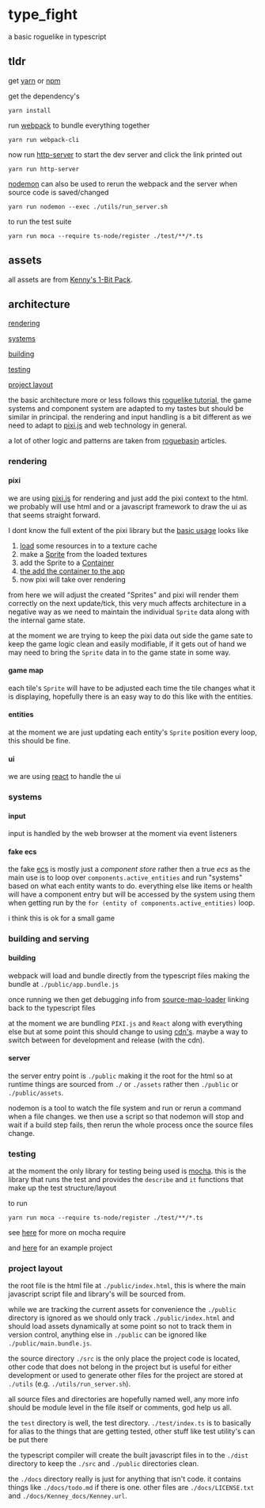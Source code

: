 # type_fight

a basic roguelike in typescript

## tldr

get [yarn](https://classic.yarnpkg.com/en/) or [npm](https://www.npmjs.com/)

get the dependency's

`yarn install`

run [webpack](https://webpack.js.org/) to bundle everything together

`yarn run webpack-cli`

now run [http-server](https://github.com/http-party/http-server#readme)
to start the dev server and click the link printed out

`yarn run http-server`

[nodemon](https://nodemon.io/) can also be used to rerun the webpack and the
server when source code is saved/changed

`yarn run nodemon --exec ./utils/run_server.sh`

to run the test suite

`yarn run moca --require ts-node/register ./test/**/*.ts`

## assets

all assets are from [Kenny's 1-Bit Pack](https://kenney.nl/assets/bit-pack).

## architecture

[rendering](#rendering)

[systems](#systems)

[building](#building-and-serving)

[testing](#testing)

[project layout](#project-layout)

the basic architecture more or less follows this
[roguelike tutorial](http://rogueliketutorials.com/),
the game systems and component system are adapted to my tastes but should be
similar in principal. the rendering and input handling is a bit different as we
need to adapt to [pixi.js](https://www.pixijs.com/) and web technology in
general.

a lot of other logic and patterns are taken from
[roguebasin](http://www.roguebasin.com/index.php?title=Main_Page) articles.

### rendering

#### pixi

we are using [pixi.js](https://www.pixijs.com/) for rendering and just add the
pixi context to the html. we probably will use html and or a javascript
framework to draw the ui as that seems straight forward.

I dont know the full extent of the pixi library but the
[basic usage](https://pixijs.io/examples/#/demos-basic/container.js) looks like

1) [load](http://pixijs.download/release/docs/PIXI.Loader.html) some resources
in to a texture cache
1) make a [Sprite](http://pixijs.download/release/docs/PIXI.Sprite.html)
from the loaded textures
1) add the Sprite to a
[Container](http://pixijs.download/release/docs/PIXI.Container.html)
1) [the add the container to the app](https://pixijs.io/examples/#/demos-basic/container.js)
1) now pixi will take over rendering

from here we will adjust the created "Sprites" and pixi will render them
correctly on the next update/tick, this very much affects architecture in a
negative way as we need to maintain the individual `Sprite` data along with the
internal game state.

at the moment we are trying to keep the pixi data out side the game sate to keep
the game logic clean and easily modifiable, if it gets out of hand we may need
to bring the `Sprite` data in to the game state in some way.

#### game map

each tile's `Sprite` will have to be adjusted each time the tile changes what it
is displaying, hopefully there is an easy way to do this like with the entities.

#### entities

at the moment we are just updating each entity's `Sprite` position every loop,
this should be fine.

#### ui

we are using [react](https://reactjs.org/) to handle the ui

### systems

#### input

input is handled by the web browser at the moment via event listeners

#### fake ecs

the fake [ecs](https://en.wikipedia.org/wiki/Entity_component_system) is mostly
just a _component store_ rather then a true _ecs_ as the main use is to loop
over `components.active_entities` and run "systems" based on what each entity
wants to do. everything else like items or health will have a component entry
but will be accessed by the system using them when getting run by the
`for (entity of components.active_entities)` loop.

i think this is ok for a small game

### building and serving

#### building

webpack will load and bundle directly from the typescript files making the
bundle at `./public/app.bundle.js`

once running we then get debugging info from
[source-map-loader](https://webpack.js.org/loaders/source-map-loader/) linking
back to the typescript files

at the moment we are bundling `PIXI.js` and `React` along with everything else
but at some point this should change to using
[cdn's](https://en.wikipedia.org/wiki/Content_delivery_network). maybe a way to
switch between for development and release (with the cdn).

#### server

the server entry point is `./public` making it the root for the html so at
runtime things are sourced from `./` or `./assets` rather then `./public` or
`./public/assets`.

nodemon is a tool to watch the file system and run or rerun a command when a
file changes. we then use a script so that nodemon will stop and wait if a build
step fails, then rerun the whole process once the source files change.

### testing

at the moment the only library for testing being used is
[mocha](https://mochajs.org/).
this is the library that runs the test and provides the `describe` and `it`
functions that make up the test structure/layout

to run

`yarn run moca --require ts-node/register ./test/**/*.ts`

see [here](https://mochajs.org/#-require-module-r-module) for more on mocha
require

and [here](https://github.com/mochajs/mocha-examples/tree/master/packages/typescript) for an example project

### project layout

the root file is the html file at `./public/index.html`, this is where the main
javascript script file and library's will be sourced from.

while we are tracking the current assets for convenience the `./public`
directory is ignored as we should only track `./public/index.html` and should
load assets dynamically at some point so not to track them in version control,
anything else in `./public` can be ignored like `./public/main.bundle.js`.

the source directory `./src` is the only place the project code is located,
other code that does not belong in the project but is useful for either
development or used to generate other files for the project are stored at
`./utils` (e.g. `./utils/run_server.sh`).

all source files and directories are hopefully named well, any more info should
be module level in the file itself or comments, god help us all.

the `test` directory is well, the test directory. `./test/index.ts` is to
basically for alias to the things that are getting tested, other stuff like test
utility's can be put there

the typescript compiler will create the built javascript files in to the
`./dist` directory to keep the `./src` and `./public` directories clean.

the `./docs` directory really is just for anything that isn't code. it contains
things like `./docs/todo.md` if there is one. other files are
`./docs/LICENSE.txt` and `./docs/Kenney_docs/Kenney.url`.
